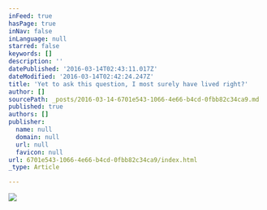 ```yaml
---
inFeed: true
hasPage: true
inNav: false
inLanguage: null
starred: false
keywords: []
description: ''
datePublished: '2016-03-14T02:43:11.017Z'
dateModified: '2016-03-14T02:42:24.247Z'
title: 'Yet to ask this question, I most surely have lived right?'
author: []
sourcePath: _posts/2016-03-14-6701e543-1066-4e66-b4cd-0fbb82c34ca9.md
published: true
authors: []
publisher:
  name: null
  domain: null
  url: null
  favicon: null
url: 6701e543-1066-4e66-b4cd-0fbb82c34ca9/index.html
_type: Article

---
```

![](https://the-grid-user-content.s3-us-west-2.amazonaws.com/d284c42b-c55e-4057-9d76-5691ee50f85a.png)